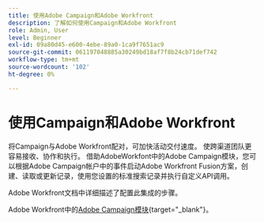 ```yaml
---
title: 使用Adobe Campaign和Adobe Workfront
description: 了解如何使用Campaign和Adobe Workfront
role: Admin, User
level: Beginner
exl-id: 09a80d45-e600-4ebe-89a0-1ca9f7651ac9
source-git-commit: 061197048885a30249bd18af7f8b24cb71def742
workflow-type: tm+mt
source-wordcount: '102'
ht-degree: 0%

---
```


# 使用Campaign和Adobe Workfront

将Campaign与Adobe Workfront配对，可加快活动交付速度。 使跨渠道团队更容易接收、协作和执行。 借助AdobeWorkfont中的Adobe Campaign模块，您可以根据Adobe Campaign帐户中的事件启动Adobe Workfront Fusion方案，创建、读取或更新记录，使用您设置的标准搜索记录并执行自定义API调用。


Adobe Workfront文档中详细描述了配置此集成的步骤。


Adobe Workfront中的[Adobe Campaign模块](https://experienceleague.adobe.com/docs/workfront/using/adobe-workfront-fusion/fusion-apps-and-modules/adobe-campaign-classic-connector.html){target="_blank"}。
